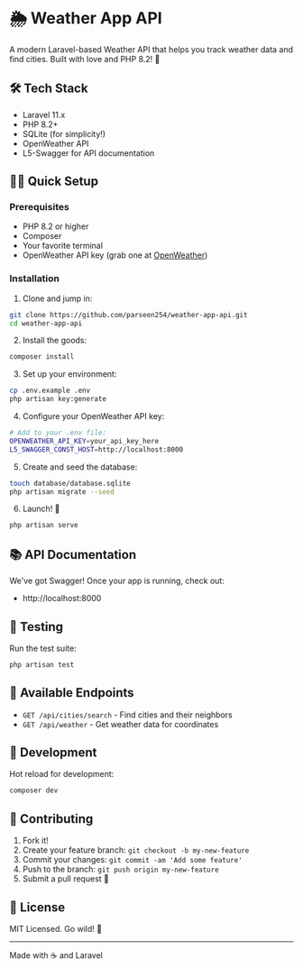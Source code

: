 # 🌦️ Weather App API

A modern Laravel-based Weather API that helps you track weather data and find cities. Built with love and PHP 8.2! 🚀

## 🛠️ Tech Stack

- Laravel 11.x
- PHP 8.2+
- SQLite (for simplicity!)
- OpenWeather API
- L5-Swagger for API documentation

## 🏃‍♂️ Quick Setup

### Prerequisites
- PHP 8.2 or higher
- Composer
- Your favorite terminal
- OpenWeather API key (grab one at [OpenWeather](https://openweathermap.org/api))

### Installation

1. Clone and jump in:
```bash
git clone https://github.com/parseen254/weather-app-api.git
cd weather-app-api
```

2. Install the goods:
```bash
composer install
```

3. Set up your environment:
```bash
cp .env.example .env
php artisan key:generate
```

4. Configure your OpenWeather API key:
```bash
# Add to your .env file:
OPENWEATHER_API_KEY=your_api_key_here
L5_SWAGGER_CONST_HOST=http://localhost:8000
```

5. Create and seed the database:
```bash
touch database/database.sqlite
php artisan migrate --seed
```

6. Launch! 🚀
```bash
php artisan serve
```

## 📚 API Documentation

We've got Swagger! Once your app is running, check out:
- http://localhost:8000

## 🧪 Testing

Run the test suite:
```bash
php artisan test
```

## 🔄 Available Endpoints

- `GET /api/cities/search` - Find cities and their neighbors
- `GET /api/weather` - Get weather data for coordinates

## 🎨 Development

Hot reload for development:
```bash
composer dev
```

## 🤝 Contributing

1. Fork it!
2. Create your feature branch: `git checkout -b my-new-feature`
3. Commit your changes: `git commit -am 'Add some feature'`
4. Push to the branch: `git push origin my-new-feature`
5. Submit a pull request 🎉

## 📝 License

MIT Licensed. Go wild! 🦁

---
Made with ☕ and Laravel
